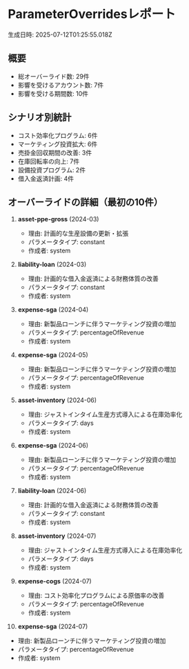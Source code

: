 # ParameterOverridesレポート

生成日時: 2025-07-12T01:25:55.018Z

## 概要

- 総オーバーライド数: 29件
- 影響を受けるアカウント数: 7件
- 影響を受ける期間数: 10件

## シナリオ別統計

- コスト効率化プログラム: 6件
- マーケティング投資拡大: 6件
- 売掛金回収期間の改善: 3件
- 在庫回転率の向上: 7件
- 設備投資プログラム: 2件
- 借入金返済計画: 4件

## オーバーライドの詳細（最初の10件）

1. **asset-ppe-gross** (2024-03)
   - 理由: 計画的な生産設備の更新・拡張
   - パラメータタイプ: constant
   - 作成者: system

2. **liability-loan** (2024-03)
   - 理由: 計画的な借入金返済による財務体質の改善
   - パラメータタイプ: constant
   - 作成者: system

3. **expense-sga** (2024-04)
   - 理由: 新製品ローンチに伴うマーケティング投資の増加
   - パラメータタイプ: percentageOfRevenue
   - 作成者: system

4. **expense-sga** (2024-05)
   - 理由: 新製品ローンチに伴うマーケティング投資の増加
   - パラメータタイプ: percentageOfRevenue
   - 作成者: system

5. **asset-inventory** (2024-06)
   - 理由: ジャストインタイム生産方式導入による在庫効率化
   - パラメータタイプ: days
   - 作成者: system

6. **expense-sga** (2024-06)
   - 理由: 新製品ローンチに伴うマーケティング投資の増加
   - パラメータタイプ: percentageOfRevenue
   - 作成者: system

7. **liability-loan** (2024-06)
   - 理由: 計画的な借入金返済による財務体質の改善
   - パラメータタイプ: constant
   - 作成者: system

8. **asset-inventory** (2024-07)
   - 理由: ジャストインタイム生産方式導入による在庫効率化
   - パラメータタイプ: days
   - 作成者: system

9. **expense-cogs** (2024-07)
   - 理由: コスト効率化プログラムによる原価率の改善
   - パラメータタイプ: percentageOfRevenue
   - 作成者: system

10. **expense-sga** (2024-07)
   - 理由: 新製品ローンチに伴うマーケティング投資の増加
   - パラメータタイプ: percentageOfRevenue
   - 作成者: system

